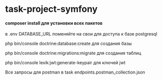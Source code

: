 # task-project-symfony

<h4> composer install для установки всех пакетов </h4>
<p>в .env DATABASE_URL поменяйте на свои для доступа к базе postgresql </p>
<p>php bin/console doctrine:database:create для создания базы</p>
<p> php bin/console doctrine:migrations:migrate для создания таблиц<p>
<p> php bin/console lexik:jwt:generate-keypair для ключей jwt </p>
<p>Все запросы для postman в task endpoints.postman_collection.json</p>
